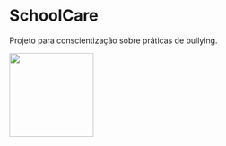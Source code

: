 # __SchoolCare__

Projeto para conscientização sobre práticas de bullying.

<image src ="https://user-images.githubusercontent.com/90484432/199821170-d6f73cd6-452c-4b6c-b5b5-3ee38736eefc.png" height="150px">




